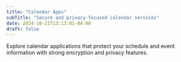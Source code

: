 ```yaml
---
title: "Calendar Apps"
subTitle: "Secure and privacy-focused calendar services"
date: 2024-10-21T13:13:01-04:00
draft: false
---
```


Explore calendar applications that protect your schedule and event information with strong encryption and privacy features.
